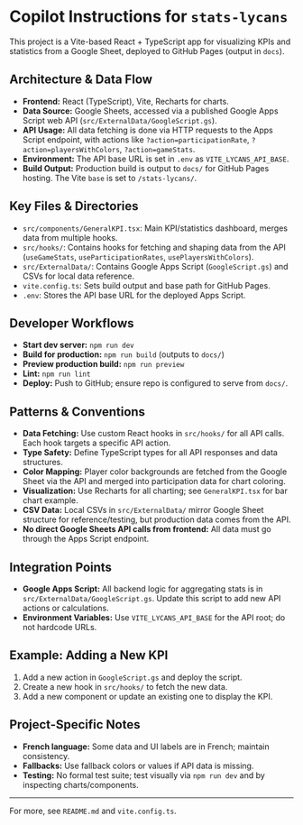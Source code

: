 
# Copilot Instructions for `stats-lycans`

This project is a Vite-based React + TypeScript app for visualizing KPIs and statistics from a Google Sheet, deployed to GitHub Pages (output in `docs`).

## Architecture & Data Flow
- **Frontend:** React (TypeScript), Vite, Recharts for charts.
- **Data Source:** Google Sheets, accessed via a published Google Apps Script web API (`src/ExternalData/GoogleScript.gs`).
- **API Usage:** All data fetching is done via HTTP requests to the Apps Script endpoint, with actions like `?action=participationRate`, `?action=playersWithColors`, `?action=gameStats`.
- **Environment:** The API base URL is set in `.env` as `VITE_LYCANS_API_BASE`.
- **Build Output:** Production build is output to `docs/` for GitHub Pages hosting. The Vite `base` is set to `/stats-lycans/`.

## Key Files & Directories
- `src/components/GeneralKPI.tsx`: Main KPI/statistics dashboard, merges data from multiple hooks.
- `src/hooks/`: Contains hooks for fetching and shaping data from the API (`useGameStats`, `useParticipationRates`, `usePlayersWithColors`).
- `src/ExternalData/`: Contains Google Apps Script (`GoogleScript.gs`) and CSVs for local data reference.
- `vite.config.ts`: Sets build output and base path for GitHub Pages.
- `.env`: Stores the API base URL for the deployed Apps Script.

## Developer Workflows
- **Start dev server:** `npm run dev`
- **Build for production:** `npm run build` (outputs to `docs/`)
- **Preview production build:** `npm run preview`
- **Lint:** `npm run lint`
- **Deploy:** Push to GitHub; ensure repo is configured to serve from `docs/`.

## Patterns & Conventions
- **Data Fetching:** Use custom React hooks in `src/hooks/` for all API calls. Each hook targets a specific API action.
- **Type Safety:** Define TypeScript types for all API responses and data structures.
- **Color Mapping:** Player color backgrounds are fetched from the Google Sheet via the API and merged into participation data for chart coloring.
- **Visualization:** Use Recharts for all charting; see `GeneralKPI.tsx` for bar chart example.
- **CSV Data:** Local CSVs in `src/ExternalData/` mirror Google Sheet structure for reference/testing, but production data comes from the API.
- **No direct Google Sheets API calls from frontend:** All data must go through the Apps Script endpoint.

## Integration Points
- **Google Apps Script:** All backend logic for aggregating stats is in `src/ExternalData/GoogleScript.gs`. Update this script to add new API actions or calculations.
- **Environment Variables:** Use `VITE_LYCANS_API_BASE` for the API root; do not hardcode URLs.

## Example: Adding a New KPI
1. Add a new action in `GoogleScript.gs` and deploy the script.
2. Create a new hook in `src/hooks/` to fetch the new data.
3. Add a new component or update an existing one to display the KPI.

## Project-Specific Notes
- **French language:** Some data and UI labels are in French; maintain consistency.
- **Fallbacks:** Use fallback colors or values if API data is missing.
- **Testing:** No formal test suite; test visually via `npm run dev` and by inspecting charts/components.

---
For more, see `README.md` and `vite.config.ts`.
